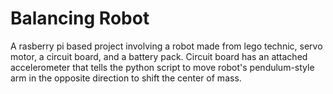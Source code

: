 # Balancing Robot
A rasberry pi based project involving a robot made from lego technic, servo motor, a circuit board, and a battery pack. Circuit board has an attached accelerometer that tells the python script to move robot's pendulum-style arm in the opposite direction to shift the center of mass.
